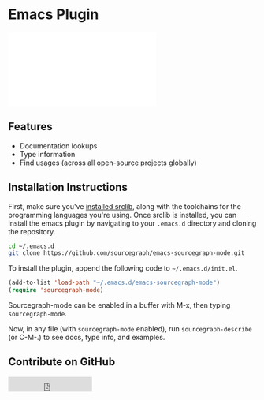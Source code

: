 # Emacs Plugin

<div class="embed-responsive embed-responsive-16by9">
<iframe class="embed-responsive-item" src="//www.youtube.com/embed/cm59qQD6khs" frameborder="0" allowfullscreen></iframe>
</div>

## Features
- Documentation lookups
- Type information
- Find usages (across all open-source projects globally)

## Installation Instructions
First, make sure you've [installed srclib](../install.md#install-srclib), along with the toolchains for the programming
languages you're using. Once srclib is installed, you can install the emacs plugin by navigating to your `.emacs.d`
directory and cloning the repository.

```bash
cd ~/.emacs.d
git clone https://github.com/sourcegraph/emacs-sourcegraph-mode.git
```

To install the plugin, append the following code to `~/.emacs.d/init.el`.
```lisp
(add-to-list 'load-path "~/.emacs.d/emacs-sourcegraph-mode")
(require 'sourcegraph-mode)
```

Sourcegraph-mode can be enabled in a buffer with M-x, then typing `sourcegraph-mode`.

Now, in any file (with `sourcegraph-mode` enabled), run `sourcegraph-describe`
(or C-M-.) to see docs, type info, and examples.

## Contribute on GitHub
<iframe src="http://ghbtns.com/github-btn.html?user=sourcegraph&repo=emacs-sourcegraph-mode&type=watch&count=true&size=large"
  allowtransparency="true" frameborder="0" scrolling="0" width="170" height="30"></iframe>
